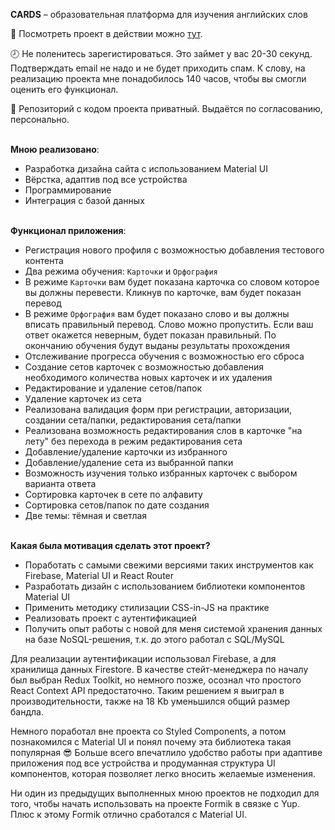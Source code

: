 __CARDS__ – образовательная платформа для изучения английских слов

:eyes: Посмотреть проект в действии можно [тут](https://cards-9ac25.firebaseapp.com).<br />

:clock8: Не поленитесь зарегистироваться. Это займет у вас 20-30 секунд. Подтверждать email не надо и не будет приходить спам. К слову, на реализацию проекта мне понадобилось 140 часов, чтобы вы смогли оценить его функционал.

:construction: Репозиторий с кодом проекта приватный. Выдаётся по согласованию, персонально.

<br />__Мною реализовано__:
- Разработка дизайна сайта с использованием Material UI
- Вёрстка, адаптив под все устройства
- Программирование
- Интеграция с базой данных

<br />__Функционал приложения__:
- Регистрация нового профиля с возможностью добавления тестового контента
- Два режима обучения: `Карточки` и `Орфография`
- В режиме `Карточки` вам будет показана карточка со словом которое вы должны перевести. Кликнув по карточке, вам будет показан перевод
- В режиме `Орфография` вам будет показано слово и вы должны вписать правильный перевод. Слово можно пропустить. Если ваш ответ окажется неверным, будет показан правильный. По окончанию обучения будут выданы результаты прохождения
- Отслеживание прогресса обучения с возможностью его сброса
- Создание сетов карточек с возможностью добавления необходимого количества новых карточек и их удаления
- Редактирование и удаление сетов/папок
- Удаление карточек из сета
- Реализована валидация форм при регистрации, авторизации, создании сета/папки, редактирования сета/папки
- Реализована возможность редактирования слов в карточке "на лету" без перехода в режим редактирования сета
- Добавление/удаление карточки из избранного
- Добавление/удаление сета из выбранной папки
- Возможность изучения только избранных карточек с выбором варианта ответа
- Сортировка карточек в сете по алфавиту
- Сортировка сетов/папок по дате создания
- Две темы: тёмная и светлая


<br />__Какая была мотивация сделать этот проект?__
- Поработать с самыми свежими версиями таких инструментов как Firebase, Material UI и React Router
- Разработать дизайн с использованием библиотеки компонентов Material UI
- Применить методику стилизации CSS-in-JS на практике
- Реализовать проект с аутентификацией
- Получить опыт работы с новой для меня системой хранения данных на базе NoSQL-решения, т.к. до этого работал с SQL/MySQL

Для реализации аутентификации использовал Firebase, а для хранилища данных Firestore. В качестве стейт-менеджера по началу был выбран Redux Toolkit, но немного позже, осознал что простого React Context API предостаточно. Таким решением я выиграл в производительности, также на 18 Kb уменьшился общий размер бандла.

Немного поработал вне проекта со Styled Components, а потом познакомился с Material UI и понял почему эта библиотека такая популярная :sunglasses: Больше всего впечатлило удобство работы при адаптиве приложения под все устройства и продуманная структура UI компонентов, которая позволяет легко вносить желаемые изменения.

Ни один из предыдущих выполненных мною проектов не подходил для того, чтобы начать использовать на проекте Formik в связке с Yup. Плюс к этому Formik отлично сработался с Material UI.
